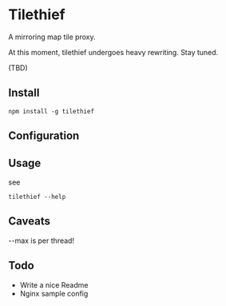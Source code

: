 # Tilethief

A mirroring map tile proxy.

At this moment, tilethief undergoes heavy rewriting. Stay tuned.

(TBD)

## Install

````
npm install -g tilethief
````

## Configuration

## Usage

see

````
tilethief --help
````

## Caveats

--max is per thread!

## Todo

* Write a nice Readme
* Nginx sample config


